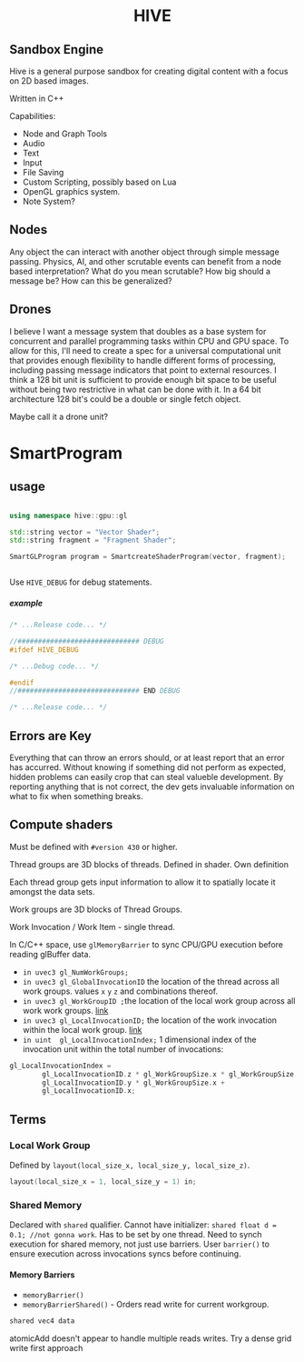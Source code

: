 <h1 align=center> HIVE </h1>

## Sandbox Engine

Hive is a general purpose sandbox for creating digital content with a focus on 2D based images.

Written in C++

Capabilities:

- Node and Graph Tools
- Audio
- Text
- Input
- File Saving
- Custom Scripting, possibly based on Lua
- OpenGL graphics system.
- Note System?


## Nodes
Any object the can interact with another object through simple message passing. 
    Physics, AI, and other scrutable events can benefit from a node based interpretation? 
    What do you mean scrutable? 
    How big should a message be? How can this be generalized?

## Drones

I believe I want a message system that doubles as a base system
for concurrent and parallel programming tasks within CPU and 
GPU space. To allow for this, I'll need to create a spec for a 
universal computational unit that provides enough flexibility to 
handle different forms of processing, including passing message
indicators that point to external resources. I think a 128 bit
unit is sufficient to provide enough bit space to be useful without
being two restrictive in what can be done with it. In a 64 bit architecture
128 bit's could be a double or single fetch object. 

Maybe call it a drone unit?

# SmartProgram

## usage

```c++

using namespace hive::gpu::gl

std::string vector = "Vector Shader";
std::string fragment = "Fragment Shader";

SmartGLProgram program = SmartcreateShaderProgram(vector, fragment);



```


Use `HIVE_DEBUG` for debug statements.

##### example
```c++
/* ...Release code... */

//############################## DEBUG
#ifdef HIVE_DEBUG

/* ...Debug code... */

#endif 
//############################## END DEBUG

/* ...Release code... */
```


## Errors are Key

Everything that can throw an errors should, or at least report that an error has accurred. Without knowing if something did not perform as expected, hidden problems can easily crop that can steal valueble development. By reporting anything that is not correct, the dev gets invaluable information on what to fix when something breaks.

## Compute shaders

Must be defined with `#version 430` or higher.

Thread groups are 3D blocks of threads. Defined in shader. Own definition

Each thread group gets input information to allow it to spatially locate it amongst the data sets.

Work groups are 3D blocks of Thread Groups. 

Work Invocation / Work Item - single thread.

In C/C++ space, use `glMemoryBarrier` to sync CPU/GPU execution before reading glBuffer data.
- `in uvec3 gl_NumWorkGroups;`
- `in uvec3 gl_GlobalInvocationID` the location of the thread across all work groups. values `x` `y` `z` and combinations thereof.
- `in uvec3 gl_WorkGroupID ;`the location of the local work group across all work work groups. [link](https://www.khronos.org/registry/OpenGL-Refpages/gl4/html/gl_WorkGroupID.xhtml)
- `in uvec3 gl_LocalInvocationID;` the location of the work invocation within the local work group. [link](https://www.khronos.org/registry/OpenGL-Refpages/gl4/html/gl_LocalInvocationID.xhtml)
- `in uint  gl_LocalInvocationIndex;` 1 dimensional index of the invocation unit within the total number of invocations:
```c
gl_LocalInvocationIndex =
        gl_LocalInvocationID.z * gl_WorkGroupSize.x * gl_WorkGroupSize.y +
        gl_LocalInvocationID.y * gl_WorkGroupSize.x + 
        gl_LocalInvocationID.x;
```
## Terms 
 
### Local Work Group

Defined by `layout(local_size_x, local_size_y, local_size_z)`.

```c
layout(local_size_x = 1, local_size_y = 1) in;
```

### Shared Memory

Declared with `shared` qualifier. 
Cannot have initializer: `shared float d = 0.1; //not gonna work`. Has to be set by one thread.
Need to synch execution for shared memory, not just use barriers. User `barrier()` to ensure execution across invocations syncs before continuing.

#### Memory Barriers
- `memoryBarrier()`
- `memoryBarrierShared()` - Orders read write for current workgroup.


```c
shared vec4 data
```

atomicAdd doesn't appear to handle multiple reads writes. Try a dense grid write first approach